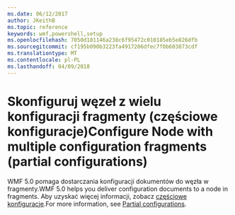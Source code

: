 ```yaml
---
ms.date: 06/12/2017
author: JKeithB
ms.topic: reference
keywords: wmf,powershell,setup
ms.openlocfilehash: 7050d181146a238c6f95472c010185eb5e826dfb
ms.sourcegitcommit: cf195b090b3223fa4917206dfec7f0b603873cdf
ms.translationtype: MT
ms.contentlocale: pl-PL
ms.lasthandoff: 04/09/2018
---
```

# <a name="configure-node-with-multiple-configuration-fragments-partial-configurations"></a><span data-ttu-id="9d28b-102">Skonfiguruj węzeł z wielu konfiguracji fragmenty (częściowe konfiguracje)</span><span class="sxs-lookup"><span data-stu-id="9d28b-102">Configure Node with multiple configuration fragments (partial configurations)</span></span>

<span data-ttu-id="9d28b-103">WMF 5.0 pomaga dostarczania konfiguracji dokumentów do węzła w fragmenty.</span><span class="sxs-lookup"><span data-stu-id="9d28b-103">WMF 5.0 helps you deliver configuration documents to a node in fragments.</span></span> <span data-ttu-id="9d28b-104">Aby uzyskać więcej informacji, zobacz [częściowe konfiguracje](https://msdn.microsoft.com/powershell/dsc/partialconfigs).</span><span class="sxs-lookup"><span data-stu-id="9d28b-104">For more information, see [Partial configurations](https://msdn.microsoft.com/powershell/dsc/partialconfigs).</span></span>
